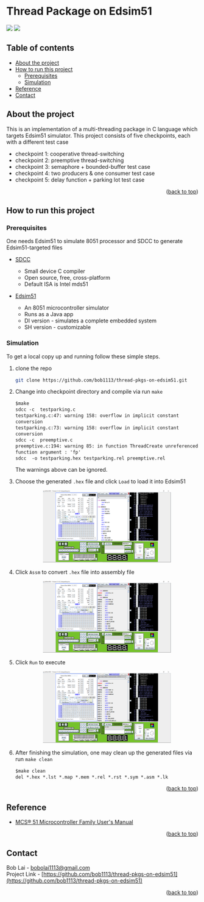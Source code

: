 # <div id="top"></div>

# Thread Package on Edsim51

![](https://badgen.net/github/last-commit/bob1113/thread-pkgs-on-edsim51/master)
![](https://badgen.net/badge/license/MIT/blue)
<!-- ![](https://badgen.net/github/license/bob1113/thread-pkgs-on-edsim51) -->

## Table of contents

  - [About the project](#about-the-project)
  - [How to run this project](#how-to-run-this-project)
    - [Prerequisites](#prerequisites)
    - [Simulation](#simulation)
  - [Reference](#reference)
  - [Contact](#contact)


## About the project

This is an implementation of a multi-threading package in C language which targets Edsim51 simulator. This project consists of five checkpoints, each with a different test case

+ checkpoint 1: cooperative thread-switching 
+ checkpoint 2: preemptive thread-switching 
+ checkpoint 3: semaphore + bounded-buffer test case
+ checkpoint 4: two producers & one consumer test case
+ checkpoint 5: delay function + parking lot test case

<p align="right">(<a href="#top">back to top</a>)</p>


## How to run this project

### Prerequisites

One needs Edsim51 to simulate 8051 processor and SDCC to generate Edsim51-targeted files

- [SDCC](http://sdcc.sourceforge.net/)
	- Small device C compiler
	- Open source, free, cross-platform
	- Default ISA is Intel mds51

- [Edsim51](http://www.edsim51.com/)
	- An 8051 microcontroller simulator
	- Runs as a Java app 
	- DI version - simulates a complete embedded system
	- SH version - customizable 

### Simulation

To get a local copy up and running follow these simple steps.

1. clone the repo

   ```sh
   git clone https://github.com/bob1113/thread-pkgs-on-edsim51.git
   ```

2. Change into checkpoint directory and compile via run `make`
	```console
	$make
	sdcc -c  testparking.c
	testparking.c:47: warning 158: overflow in implicit constant conversion
	testparking.c:73: warning 158: overflow in implicit constant conversion
	sdcc -c  preemptive.c
	preemptive.c:194: warning 85: in function ThreadCreate unreferenced function argument : 'fp'
	sdcc  -o testparking.hex testparking.rel preemptive.rel
	```
	The warnings above can be ignored.

3. Choose the generated `.hex` file and click `Load` to load it into Edsim51
	<p align="center">
		<img src="./images/load.png" width="70%" height="70%" />
	</p>
4. Click `Assm` to convert `.hex` file into assembly file
	<p align="center">
		<img src="./images/assm.png" width="70%" height="70%" />
	</p>
5. Click `Run` to execute
	<p align="center">
		<img src="./images/run.png" width="70%" height="70%" />
	</p>
6. After finishing the simulation, one may clean up the generated files via run `make clean`
	```console
	$make clean
	del *.hex *.lst *.map *.mem *.rel *.rst *.sym *.asm *.lk
	```

<p align="right">(<a href="#top">back to top</a>)</p>


## Reference

+ [MCS® 51 Microcontroller Family User's Manual](http://web.mit.edu/6.115/www/document/8051.pdf)

<p align="right">(<a href="#top">back to top</a>)</p>



## Contact

Bob Lai - [bobolai1113@gmail.com](bobolai1113@gmail.com) \
Project Link - [https://github.com/bob1113/thread-pkgs-on-edsim51](https://github.com/bob1113/thread-pkgs-on-edsim51)

<p align="right">(<a href="#top">back to top</a>)</p>